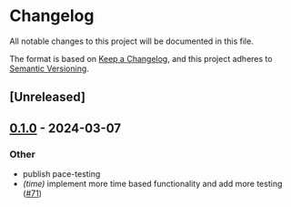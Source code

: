 # Changelog
All notable changes to this project will be documented in this file.

The format is based on [Keep a Changelog](https://keepachangelog.com/en/1.0.0/),
and this project adheres to [Semantic Versioning](https://semver.org/spec/v2.0.0.html).

## [Unreleased]

## [0.1.0](https://github.com/pace-rs/pace/releases/tag/pace_testing-v0.1.0) - 2024-03-07

### Other
- publish pace-testing
- *(time)* implement more time based functionality and add more testing ([#71](https://github.com/pace-rs/pace/pull/71))
